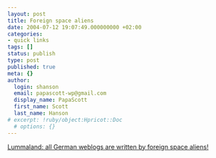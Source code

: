 ```yaml
---
layout: post
title: Foreign space aliens
date: 2004-07-12 19:07:49.000000000 +02:00
categories:
- quick links
tags: []
status: publish
type: post
published: true
meta: {}
author:
  login: shanson
  email: papascott-wp@gmail.com
  display_name: PapaScott
  first_name: Scott
  last_name: Hanson
# excerpt: !ruby/object:Hpricot::Doc
  # options: {}
---
```

<p><a title="And he should know..." href="http://lumma.de/eintrag.php?id=410">Lummaland: all German weblogs are written by foreign space aliens!</a></p>
